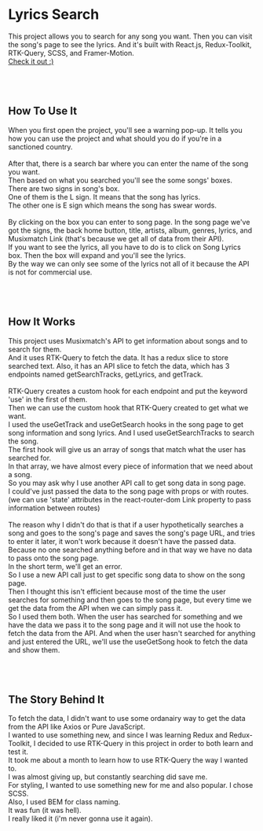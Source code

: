 # Lyrics Search

This project allows you to search for any song you want. Then you can visit the song's page to see the lyrics. And it's built with React.js, Redux-Toolkit, RTK-Query, SCSS, and Framer-Motion.
<br />
<a href="https://songs-search.vercel.app/">Check it out :)<a/>
<br />
<br />
<br />
<br />


## How To Use It

When you first open the project, you'll see a warning pop-up. It tells you how you can use the project and what should you do if you're in a sanctioned country. 
<br />
<br />
After that, there is a search bar where you can enter the name of the song you want. 
<br />
Then based on what you searched you'll see the some songs' boxes.
<br />
There are two signs in song's box. 
<br />
One of them is the L sign. It means that the song has lyrics. 
<br />
The other one is E sign which means the song has swear words. 
<br />
<br />
By clicking on the box you can enter to song page. In the song page we've got the signs, the back home button, title, artists, album, genres, lyrics, and Musixmatch Link (that's because we get all of data from their API). 
<br />
If you want to see the lyrics, all you have to do is to click on Song Lyrics box. Then the box will expand and you'll see the lyrics. 
<br />
By the way we can only see some of the lyrics not all of it because the API is not for commercial use.
<br />
<br />
<br />
<br />


## How It Works
This project uses Musixmatch's API to get information about songs and to search for them. 
<br />
And it uses RTK-Query to fetch the data. It has a redux slice to store searched text. Also, it has an API slice to fetch the data, which has 3 endpoints named getSearchTracks, getLyrics, and getTrack. 
<br />
<br />
RTK-Query creates a custom hook for each endpoint and put the keyword 'use' in the first of them. 
<br />
Then we can use the custom hook that RTK-Query created to get what we want. 
<br />
I used the useGetTrack and useGetSearch hooks in the song page to get song information and song lyrics. And I used useGetSearchTracks to search the song. 
<br />
The first hook will give us an array of songs that match what the user has searched for. 
<br />
In that array, we have almost every piece of information that we need about a song. 
<br />
So you may ask why I use another API call to get song data in song page. 
<br />
I could've just passed the data to the song page with props or with routes. 
<br />
(we can use 'state' attributes in the react-router-dom Link property to pass information between routes)
<br />
<br />
The reason why I didn't do that is that if a user hypothetically searches a song and goes to the song's page and saves the song's page URL, and tries to enter it later, it won't work because it doesn't have the passed data. 
<br />
Because no one searched anything before and in that way we have no data to pass onto the song page. 
<br />
In the short term, we'll get an error. 
<br />
So I use a new API call just to get specific song data to show on the song page. 
<br />
Then I thought this isn't efficient because most of the time the user searches for something and then goes to the song page, but every time we get the data from the API when we can simply pass it. 
<br />
So I used them both. When the user has searched for something and we have the data we pass it to the song page and it will not use the hook to fetch the data from the API. And when the user hasn't searched for anything and just entered the URL, we'll use the useGetSong hook to fetch the data and show them.
<br />
<br />
<br />
<br />


## The Story Behind It

To fetch the data, I didn't want to use some ordanairy way to get the data from the API like Axios or Pure JavaScript. 
<br />
I wanted to use something new, and since I was learning Redux and Redux-Toolkit, I decided to use RTK-Query in this project in order to both learn and test it. 
<br />
It took me about a month to learn how to use RTK-Query the way I wanted to. 
<br />
I was almost giving up, but constantly searching did save me. 
<br />
For styling, I wanted to use something new for me and also popular. I chose SCSS. 
<br />
Also, I used BEM for class naming. 
<br />
It was fun (it was hell). 
<br />
I really liked it (i'm never gonna use it again).